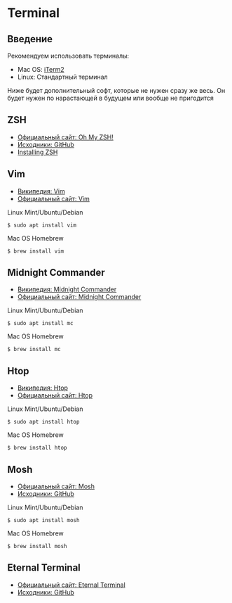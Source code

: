 # Terminal

## Введение

Рекомендуем использовать терминалы:

- Mac OS: [iTerm2](https://www.iterm2.com)
- Linux: Стандартный терминал

Ниже будет дополнительный софт, которые не нужен сразу же весь.
Он будет нужен по нарастающей в будущем или вообще не пригодится

## ZSH
- [Официальный сайт: Oh My ZSH!](https://ohmyz.sh)
- [Исходники: GitHub](https://github.com/ohmyzsh/ohmyzsh)
- [Installing ZSH](https://github.com/ohmyzsh/ohmyzsh/wiki/Installing-ZSH)

## Vim
- [Википедия: Vim](https://ru.wikipedia.org/wiki/Vim)
- [Официальный сайт: Vim](https://www.vim.org)

Linux Mint/Ubuntu/Debian

    $ sudo apt install vim

Mac OS Homebrew

    $ brew install vim


## Midnight Commander
- [Википедия: Midnight Commander](https://ru.wikipedia.org/wiki/Midnight_Commander)
- [Официальный сайт: Midnight Commander](https://midnight-commander.org/wiki/ru/WikiStart)

Linux Mint/Ubuntu/Debian

    $ sudo apt install mc

Mac OS Homebrew

    $ brew install mc

## Htop
- [Википедия: Htop](https://ru.wikipedia.org/wiki/Htop)
- [Официальный сайт: Htop](http://hisham.hm/htop/)

Linux Mint/Ubuntu/Debian

    $ sudo apt install htop

Mac OS Homebrew

    $ brew install htop


## Mosh
- [Официальный сайт: Mosh](https://mosh.org)
- [Исходники: GitHub](https://github.com/mobile-shell/mosh)

Linux Mint/Ubuntu/Debian

    $ sudo apt install mosh

Mac OS Homebrew

    $ brew install mosh


## Eternal Terminal
- [Официальный сайт: Eternal Terminal](https://eternalterminal.dev)
- [Исходники: GitHub](https://github.com/MisterTea/EternalTerminal)